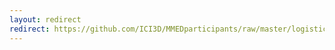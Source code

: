 ```yaml
---
layout: redirect
redirect: https://github.com/ICI3D/MMEDparticipants/raw/master/logistics/MMED2019arrivals.pdf
---
```

